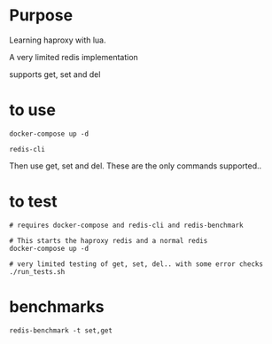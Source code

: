 # Purpose
Learning haproxy with lua.

A very limited redis implementation

supports get, set and del

# to use
```
docker-compose up -d

redis-cli
```
Then use get, set and del.
These are the only commands supported..

# to test
```
# requires docker-compose and redis-cli and redis-benchmark

# This starts the haproxy redis and a normal redis
docker-compose up -d

# very limited testing of get, set, del.. with some error checks
./run_tests.sh
```


# benchmarks
```
redis-benchmark -t set,get
```


